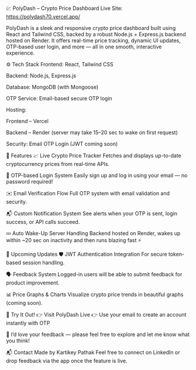 💹 PolyDash – Crypto Price Dashboard
Live Site: https://polydash70.vercel.app/

PolyDash is a sleek and responsive crypto price dashboard built using React and Tailwind CSS, backed by a robust Node.js + Express.js backend hosted on Render. It offers real-time price tracking, dynamic UI updates, OTP-based user login, and more — all in one smooth, interactive experience.

⚙️ Tech Stack
Frontend: React, Tailwind CSS

Backend: Node.js, Express.js

Database: MongoDB (with Mongoose)

OTP Service: Email-based secure OTP login

Hosting:

Frontend – Vercel

Backend – Render (server may take 15–20 sec to wake on first request)

Security: Email OTP Login (JWT coming soon)

🚀 Features
📈 Live Crypto Price Tracker
Fetches and displays up-to-date cryptocurrency prices from real-time APIs.

🔐 OTP-based Login System
Easily sign up and log in using your email — no password required!

✉️ Email Verification Flow
Full OTP system with email validation and security.

📬 Custom Notification System
See alerts when your OTP is sent, login success, or API calls succeed.

💤 Auto Wake-Up Server Handling
Backend hosted on Render, wakes up within ~20 sec on inactivity and then runs blazing fast ⚡

🔮 Upcoming Updates
🛡️ JWT Authentication Integration
For secure token-based session handling.

🗣️ Feedback System
Logged-in users will be able to submit feedback for product improvement.

📊 Price Graphs & Charts
Visualize crypto price trends in beautiful graphs (coming soon).

🧪 Try It Out!
👉 Visit PolyDash Live
👉 Use your email to create an account instantly with OTP

🙏 I’d love your feedback — please feel free to explore and let me know what you think!

📬 Contact
Made by Kartikey Pathak
Feel free to connect on LinkedIn or drop feedback via the app once the feature is live.

